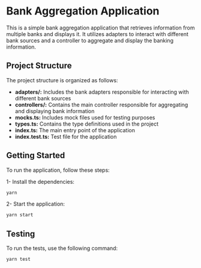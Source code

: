 # Bank Aggregation Application

This is a simple bank aggregation application that retrieves information from multiple banks and displays it. It utilizes adapters to interact with different bank sources and a controller to aggregate and display the banking information.

## Project Structure

The project structure is organized as follows:

- **adapters/:** Includes the bank adapters responsible for interacting with different bank sources
- **controllers/:** Contains the main controller responsible for aggregating and displaying bank information
- **mocks.ts:** Includes mock files used for testing purposes
- **types.ts:** Contains the type definitions used in the project
- **index.ts:** The main entry point of the application
- **index.test.ts:** Test file for the application

## Getting Started

To run the application, follow these steps:

1- Install the dependencies:

```bash
yarn
```

2- Start the application:

```bash
yarn start
```

## Testing

To run the tests, use the following command:

```bash
yarn test
```
